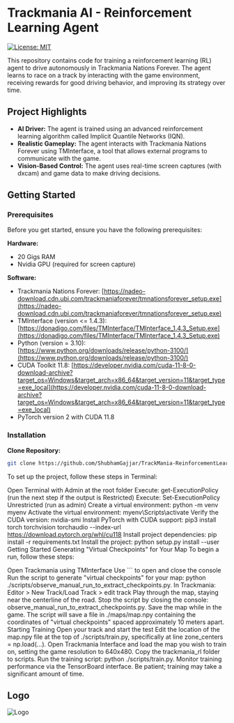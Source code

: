 # Trackmania AI - Reinforcement Learning Agent

[![License: MIT](https://img.shields.io/badge/License-MIT-yellow.svg)](https://opensource.org/licenses/MIT)

This repository contains code for training a reinforcement learning (RL) agent to drive autonomously in Trackmania Nations Forever. The agent learns to race on a track by interacting with the game environment, receiving rewards for good driving behavior, and improving its strategy over time.

## Project Highlights

* **AI Driver:** The agent is trained using an advanced reinforcement learning algorithm called Implicit Quantile Networks (IQN). 
* **Realistic Gameplay:** The agent interacts with Trackmania Nations Forever using TMInterface, a tool that allows external programs to communicate with the game.
* **Vision-Based Control:** The agent uses real-time screen captures (with dxcam) and game data to make driving decisions.

## Getting Started


### Prerequisites
Before you get started, ensure you have the following prerequisites:

**Hardware:**
* 20 Gigs RAM
* Nvidia GPU (required for screen capture)

**Software:**

* Trackmania Nations Forever: [https://nadeo-download.cdn.ubi.com/trackmaniaforever/tmnationsforever_setup.exe](https://nadeo-download.cdn.ubi.com/trackmaniaforever/tmnationsforever_setup.exe)
* TMInterface (version <= 1.4.3): [https://donadigo.com/files/TMInterface/TMInterface_1.4.3_Setup.exe](https://donadigo.com/files/TMInterface/TMInterface_1.4.3_Setup.exe)
* Python (version = 3.10): [https://www.python.org/downloads/release/python-3100/](https://www.python.org/downloads/release/python-3100/)
* CUDA Toolkit 11.8: [https://developer.nvidia.com/cuda-11-8-0-download-archive?target_os=Windows&target_arch=x86_64&target_version=11&target_type=exe_local](https://developer.nvidia.com/cuda-11-8-0-download-archive?target_os=Windows&target_arch=x86_64&target_version=11&target_type=exe_local)
* PyTorch version 2 with CUDA 11.8

### Installation

**Clone Repository:**
   ```bash
   git clone https://github.com/ShubhamGajjar/TrackMania-ReinforcementLearning.git
   ```

To set up the project, follow these steps in Terminal:

Open Terminal with Admin at the root folder
Execute: get-ExecutionPolicy (run the next step if the output is Restricted)
Execute: Set-ExecutionPolicy Unrestricted (run as admin)
Create a virtual environment: python -m venv myenv
Activate the virtual environment: myenv\Scripts\activate
Verify the CUDA version: nvidia-smi
Install PyTorch with CUDA support: pip3 install torch torchvision torchaudio --index-url https://download.pytorch.org/whl/cu118
Install project dependencies: pip install -r requirements.txt
Install the project: python setup.py install --user
Getting Started
Generating "Virtual Checkpoints" for Your Map
To begin a run, follow these steps:

Open Trackmania using TMInterface
Use ``` to open and close the console
Run the script to generate "virtual checkpoints" for your map: python ./scripts/observe_manual_run_to_extract_checkpoints.py.
In Trackmania: Editor > New Track/Load Track > edit track
Play through the map, staying near the centerline of the road.
Stop the script by closing the console: observe_manual_run_to_extract_checkpoints.py.
Save the map while in the game. The script will save a file in ./maps/map.npy containing the coordinates of "virtual checkpoints" spaced approximately 10 meters apart.
Starting Training
Open your track and start the test
Edit the location of the map.npy file at the top of ./scripts/train.py, specifically at line zone_centers = np.load(...).
Open Trackmania Interface and load the map you wish to train on, setting the game resolution to 640x480.
Copy the trackmania_rl folder to scripts.
Run the training script: python ./scripts/train.py.
Monitor training performance via the TensorBoard interface.
Be patient; training may take a significant amount of time.

## Logo
![Logo](https://github.com/user-attachments/assets/846ba420-4b3e-40f6-acac-15138404fe36)
